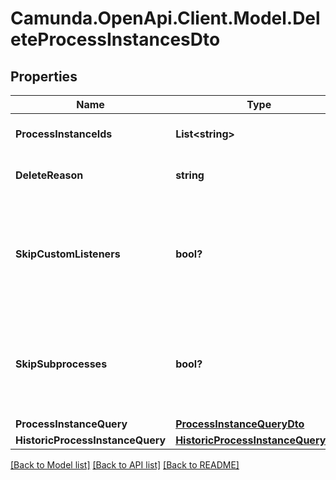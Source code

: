 # Camunda.OpenApi.Client.Model.DeleteProcessInstancesDto
## Properties

Name | Type | Description | Notes
------------ | ------------- | ------------- | -------------
**ProcessInstanceIds** | **List&lt;string&gt;** | A list process instance ids to delete. | [optional] 
**DeleteReason** | **string** | A string with delete reason. | [optional] 
**SkipCustomListeners** | **bool?** | Skip execution listener invocation for activities that are started or ended as part of this request. | [optional] 
**SkipSubprocesses** | **bool?** | Skip deletion of the subprocesses related to deleted processes as part of this request. | [optional] 
**ProcessInstanceQuery** | [**ProcessInstanceQueryDto**](ProcessInstanceQueryDto.md) |  | [optional] 
**HistoricProcessInstanceQuery** | [**HistoricProcessInstanceQueryDto**](HistoricProcessInstanceQueryDto.md) |  | [optional] 

[[Back to Model list]](../README.md#documentation-for-models) [[Back to API list]](../README.md#documentation-for-api-endpoints) [[Back to README]](../README.md)


